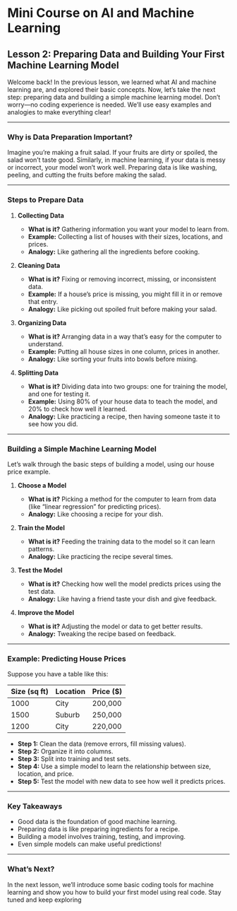 # Mini Course on AI and Machine Learning

## Lesson 2: Preparing Data and Building Your First Machine Learning Model

Welcome back! In the previous lesson, we learned what AI and machine learning are, and explored their basic concepts. Now, let’s take the next step: preparing data and building a simple machine learning model. Don’t worry—no coding experience is needed. We’ll use easy examples and analogies to make everything clear!

---

### Why is Data Preparation Important?

Imagine you’re making a fruit salad. If your fruits are dirty or spoiled, the salad won’t taste good. Similarly, in machine learning, if your data is messy or incorrect, your model won’t work well. Preparing data is like washing, peeling, and cutting the fruits before making the salad.

---

### Steps to Prepare Data

1. **Collecting Data**
   - **What is it?** Gathering information you want your model to learn from.
   - **Example:** Collecting a list of houses with their sizes, locations, and prices.
   - **Analogy:** Like gathering all the ingredients before cooking.

2. **Cleaning Data**
   - **What is it?** Fixing or removing incorrect, missing, or inconsistent data.
   - **Example:** If a house’s price is missing, you might fill it in or remove that entry.
   - **Analogy:** Like picking out spoiled fruit before making your salad.

3. **Organizing Data**
   - **What is it?** Arranging data in a way that’s easy for the computer to understand.
   - **Example:** Putting all house sizes in one column, prices in another.
   - **Analogy:** Like sorting your fruits into bowls before mixing.

4. **Splitting Data**
   - **What is it?** Dividing data into two groups: one for training the model, and one for testing it.
   - **Example:** Using 80% of your house data to teach the model, and 20% to check how well it learned.
   - **Analogy:** Like practicing a recipe, then having someone taste it to see how you did.

---

### Building a Simple Machine Learning Model

Let’s walk through the basic steps of building a model, using our house price example.

1. **Choose a Model**
   - **What is it?** Picking a method for the computer to learn from data (like “linear regression” for predicting prices).
   - **Analogy:** Like choosing a recipe for your dish.

2. **Train the Model**
   - **What is it?** Feeding the training data to the model so it can learn patterns.
   - **Analogy:** Like practicing the recipe several times.

3. **Test the Model**
   - **What is it?** Checking how well the model predicts prices using the test data.
   - **Analogy:** Like having a friend taste your dish and give feedback.

4. **Improve the Model**
   - **What is it?** Adjusting the model or data to get better results.
   - **Analogy:** Tweaking the recipe based on feedback.

---

### Example: Predicting House Prices

Suppose you have a table like this:

| Size (sq ft) | Location | Price ($) |
|--------------|----------|-----------|
| 1000         | City     | 200,000   |
| 1500         | Suburb   | 250,000   |
| 1200         | City     | 220,000   |

- **Step 1:** Clean the data (remove errors, fill missing values).
- **Step 2:** Organize it into columns.
- **Step 3:** Split into training and test sets.
- **Step 4:** Use a simple model to learn the relationship between size, location, and price.
- **Step 5:** Test the model with new data to see how well it predicts prices.

---

### Key Takeaways

- Good data is the foundation of good machine learning.
- Preparing data is like preparing ingredients for a recipe.
- Building a model involves training, testing, and improving.
- Even simple models can make useful predictions!

---

### What’s Next?

In the next lesson, we’ll introduce some basic coding tools for machine
learning and show you how to build your first model using real code. Stay
tuned and keep exploring